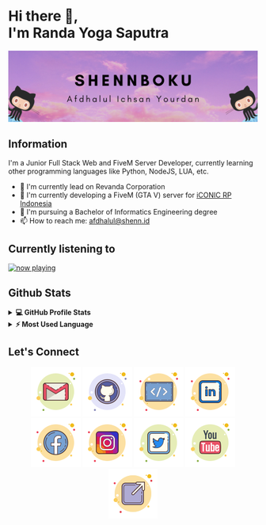 # Hi there 👋,  <br> I'm Randa Yoga Saputra
![I'm Randa Yoga Saputra](https://raw.githubusercontent.com/ShennBoku/ShennBoku/main/Shennboku.png)

## Information

I'm a Junior Full Stack Web and FiveM Server Developer, currently learning other programming languages like Python, NodeJS, LUA, etc.
- 🔭 I'm currently lead on Revanda Corporation 
- 🌱 I'm currently developing a FiveM (GTA V) server for [iCONIC RP Indonesia](https://iconicroleplay.id/)
- 💼 I'm pursuing a Bachelor of Informatics Engineering degree
- 📫 How to reach me: afdhalul@shenn.id 


## Currently listening to

<a href="https://volt.fm/ShennBoku" target="_blank"><img src="https://spotify-nowplay-badge-shennboku.vercel.app/api/now-playing.svg" width="540" height="52" alt="now playing"></a>

  
## Github Stats

<details> 
  <summary><b>💻 GitHub Profile Stats</b></summary>
  <br/>
  <p align="center">
      <a href="https://github.com/anuraghazra/github-readme-stats"><img alt="ShennBoku's Github Stats" src="https://github-readme-stats.vercel.app/api?username=yogadev1990&show_icons=true&count_private=true&theme=algolia" height="192px"/></a>
      <br/>
      <sup><sub><b>Note:</b> Top languages is only a metric of the languages my public code consists of and doesn't reflect experience or skill level.</sub></sup>
  </p>
</details>
<details>
  <summary><b>⚡ Most Used Language</b></summary>
  <br/>
  <p align="center">
      <img src="https://github-readme-stats.vercel.app/api/top-langs?username=yogadev1990&show_icons=true&locale=en&layout=compact&theme=algolia" alt="Most used language" height="192px"/>
  </p>
</details>


## Let's Connect

<p align="center">
    <a href="mailto:afdhalul@shenn.id" target="BLANK"><img src="https://raw.githubusercontent.com/ShennBoku/ShennBoku/main/assets/images/icons8-bubbles-gmail.png" alt="Gmail"/></a>
    <a href="https://github.com/ShennBoku"><img src="https://raw.githubusercontent.com/ShennBoku/ShennBoku/main/assets/images/icons8-bubbles-github.png" alt="Github"/></a>
	<a href="https://dev.to/ShennBoku" target="BLANK"><img src="https://raw.githubusercontent.com/ShennBoku/ShennBoku/main/assets/images/icons8-bubbles-dev.png" alt="dev.to"/></a>
	<a href="https://linkedin.com/in/afdhalul-ichsan-yourdan" target="BLANK"><img src="https://raw.githubusercontent.com/ShennBoku/ShennBoku/main/assets/images/icons8-bubbles-linkedin.png" alt="LinkedIn"/></a>
	<a href="https://facebook.com/ShennBoku" target="BLANK"><img src="https://raw.githubusercontent.com/ShennBoku/ShennBoku/main/assets/images/icons8-bubbles-facebook.png" alt="Facebook"/></a>
	<a href="https://instagram.com/ShennBoku/" target="BLANK"><img src="https://raw.githubusercontent.com/ShennBoku/ShennBoku/main/assets/images/icons8-bubbles-instagram.png" alt="Instagram"/></a>
	<a href="https://twitter.com/ShennBoku" target="BLANK"><img src="https://raw.githubusercontent.com/ShennBoku/ShennBoku/main/assets/images/icons8-bubbles-twitter.png" alt="Twitter"/></a>
	<a href="https://youtube.com/@ShennBoku" target="BLANK"><img src="https://raw.githubusercontent.com/ShennBoku/ShennBoku/main/assets/images/icons8-bubbles-youtube.png" alt="Youtube"/></a>
	<a href="https://www.shenn.id/" target="BLANK"><img src="https://raw.githubusercontent.com/ShennBoku/ShennBoku/main/assets/images/icons8-bubbles-extlink.png" alt="Website"/></a>
</p>
